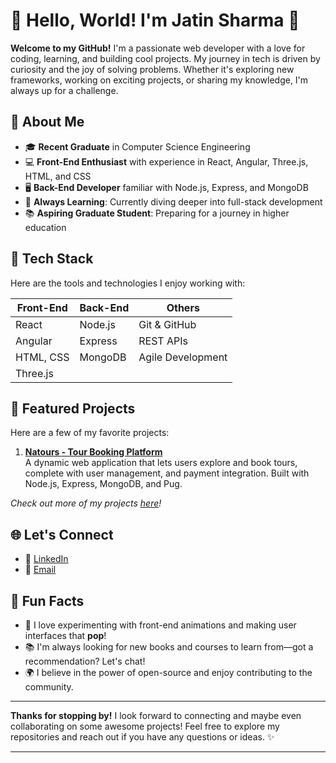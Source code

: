 # 👋 Hello, World! I'm Jatin Sharma 🌟

**Welcome to my GitHub!** I'm a passionate web developer with a love for coding, learning, and building cool projects. My journey in tech is driven by curiosity and the joy of solving problems. Whether it's exploring new frameworks, working on exciting projects, or sharing my knowledge, I'm always up for a challenge.

## 🌱 About Me

- 🎓 **Recent Graduate** in Computer Science Engineering
- 💻 **Front-End Enthusiast** with experience in React, Angular, Three.js, HTML, and CSS
- 🖥️ **Back-End Developer** familiar with Node.js, Express, and MongoDB
- 🚀 **Always Learning**: Currently diving deeper into full-stack development
- 📚 **Aspiring Graduate Student**: Preparing for a journey in higher education
  
## 🔧 Tech Stack

Here are the tools and technologies I enjoy working with:

| Front-End        | Back-End       | Others           |
|------------------|----------------|------------------|
| React            | Node.js        | Git & GitHub     |
| Angular          | Express        | REST APIs        |
| HTML, CSS        | MongoDB        | Agile Development|
| Three.js         |                |                  |

## 🌟 Featured Projects

Here are a few of my favorite projects:

1. **[Natours - Tour Booking Platform](https://github.com/jatin-j9/natours-app)**  
   A dynamic web application that lets users explore and book tours, complete with user management, and payment integration. Built with Node.js, Express, MongoDB, and Pug.

_Check out more of my projects [here](https://github.com/jatin-j9?tab=repositories)!_

## 🌐 Let's Connect

- 💼 [LinkedIn](https://www.linkedin.com/in/jatin-sharma09)
- 📧 [Email](mailto:j.sharma0961@gmail.com)

## 🚀 Fun Facts

- 🎨 I love experimenting with front-end animations and making user interfaces that **pop**!
- 📚 I'm always looking for new books and courses to learn from—got a recommendation? Let's chat!
- 🌍 I believe in the power of open-source and enjoy contributing to the community.

---

**Thanks for stopping by!** I look forward to connecting and maybe even collaborating on some awesome projects! Feel free to explore my repositories and reach out if you have any questions or ideas. ✨

---

<!---
jatinsharma101/jatinsharma101 is a ✨ special ✨ repository because its `README.md` (this file) appears on your GitHub profile.
You can click the Preview link to take a look at your changes.
--->
